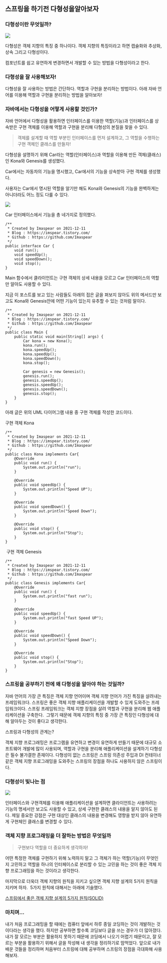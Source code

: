 ## 스프링을 하기전 다형성을알아보자

### 다형성이란 무엇일까? 

![](https://t1.daumcdn.net/keditor/emoticon/friends1/large/009.gif)

다형성은 객체 지향의 특징 중 하나이다. 객체 지향의 특징이라고 하면 캡슐화와 추상화, 상속 그리고 다형성이다. 

컴포넌트를 쉽고 유연하게 변경하면서 개발할 수 있는 방법을 다형성이라고 한다.

### 다형성을 잘 사용해보자!

다형성을 잘 사용하는 방법은 간단하다. 역할과 구현을 분리하는 방법이다. 아래 자바 언어를 이용해 역할과 구현을 분리하는 방법을 알아보자!

### 자바에서는 다형성을 어떻게 사용할 것인가?

자바 언어에서 다형성을 활용하면 인터페이스를 이용한 역할(기능)과 인터페이스를 상속받은 구현 객체를 이용해 역할과 구현을 분리해 다형성의 본질을 찾을 수 있다.

> 객체를 설계할 때 역할 부분인 인터페이스를 먼저 설계하고, 그 역할을 수행하는 구현 객체인 클래스를 만들자!

다형성을 설명하기 위해 Car라는 역할(인터페이스)과 역할을 이용해 만든 객체(클래스)인 Kona와 Genesis를 생성했다. 

Car에서는 자동차의 기능을 명시했고, Car에서의 기능을 상속받아 구현 객체를 생성했다.

사용자는 Car에서 명시된 역할을 알기만 해도 Kona와 Genesis의 기능을 완벽하게는 아니더라도 어느 정도 다룰 수 있다.

![](https://blog.kakaocdn.net/dn/n8XNA/btrnCA6fTzu/zfb0pUQtSo4yWJAjNoqsI0/img.png)

Car 인터페이스에서 기능을 총 네가지로 정의했다.

```
/**
 * Created by Imaspear on 2021-12-11
 * Blog : https://imspear.tistory.com/
 * Github : https://github.com/Imaspear
 */
public interface Car {
    void run();
    void speedUp();
    void speedDown();
    void stop();
}
```

Main 함수에서 클라이언트는 구현 객체의 상세 내용을 모르고 Car 인터페이스의 역할만 알아도 사용할 수 있다.

지금 이 포스트를 보고 있는 사람들도 아래의 접은 글을 펴보지 않아도 위의 메서드만 보고도 Kona와 Genesis안에 어떤 기능이 있는지 유추할 수 있는 것처럼 말이다.

```
/**
 * Created by Imaspear on 2021-12-11
 * Blog : https://imspear.tistory.com/
 * Github : https://github.com/Imaspear
 */
public class Main {
    public static void main(String[] args) {
        Car kona = new Kona();
        kona.run();
        kona.speedUp();
        kona.speedUp();
        kona.speedDown();
        kona.stop();

        Car genesis = new Genesis();
        genesis.run();
        genesis.speedUp();
        genesis.speedUp();
        genesis.speedDown();
        genesis.stop();
    }
}
```

아래 글은 위의 UML 다이어그램 내용 중 구현 객체를 작성한 코드이다.

구현 객체 Kona

```
/**
 * Created by Imaspear on 2021-12-11
 * Blog : https://imspear.tistory.com/
 * Github : https://github.com/Imaspear
 */
public class Kona implements Car{
    @Override
    public void run() {
        System.out.println("run");
    }

    @Override
    public void speedUp() {
        System.out.println("Speed UP");
    }

    @Override
    public void speedDown() {
        System.out.println("Speed Down");
    }

    @Override
    public void stop() {
        System.out.println("Stop");
    }
}
```

 구현 객체 Genesis 

```
/**
 * Created by Imaspear on 2021-12-11
 * Blog : https://imspear.tistory.com/
 * Github : https://github.com/Imaspear
 */
public class Genesis implements Car{
    @Override
    public void run() {
        System.out.println("fast run");
    }

    @Override
    public void speedUp() {
        System.out.println("fast Speed UP");
    }

    @Override
    public void speedDown() {
        System.out.println("Speed Down");
    }

    @Override
    public void stop() {
        System.out.println("Stop");
    }
}
```

### 스프링을 공부하기 전에 왜 다형성을 알아야 하는 것일까?

자바 언어의 가장 큰 특징은 객체 지향 언어이며 객체 지향 언어가 가진 특징을 살려내는 프레임워크다. 스프링은 좋은 객체 지향 애플리케이션을 개발할 수 있게 도와주는 프레임워크이다. 스프링 프레임워크는 객체 지향 장점을 살려 역할과 구현을 분리해 웹 애플리케이션을 구축한다.  그렇기 때문에 객체 지향의 특징 중 가장 큰 특징인 다형성에 대해 알아두는 것이 좋다고 생각한다.

스프링과 다형성의 관계는?

객체 지향 프로그래밍은 프로그램을 유연하고 변경이 유연하게 만들기 때문에 대규모 소프트웨어 개발에 많이 사용되며, 역할과 구현을 분리해 애플리케이션을 설계하기 다형성은 필수 불가결한 존재이다. 다형성이 없는 스프링은 스프링 의존성 주입과 DI 컨테이너 같은 객체 지향 프로그래밍을 도와주는 스프링의 장점을 하나도 사용하지 않은 스프링이다.

### 다형성이 빛나는 점

![](https://t1.daumcdn.net/keditor/emoticon/friends1/large/017.gif)

 인터페이스와 구현객체를 이용해 애플리케이션을 설계하면 클라이언트는 사용하려는 기능의 명세서만 보고도 사용할 수 있고, 상세 구현한 클래스의 내용을 알지 않아도 된다. 제일 중요한 강점은 구현 대상인 클래스의 내용을 변경해도 영향을 받지 않아 유연하게 구현체인 클래스를 변경할 수 있다.

### 객체 지향 프로그래밍을 더 잘하는 방법은 무엇일까

> 구현보다 역할을 더 중요하게 생각하자!

어떤 특정한 객체를 구현하기 위해 노력하지 말고 그 객체가 하는 역할(기능)이 무엇인지 고민하고 역할을 하나의 인터페이스로 분리할 수 있는 고민을 하는 것이 좋은 객체 지향 프로그래밍을 하는 것이라고 생각한다.  

마지막으로 더욱더 객체 지향의 원칙을 지키고 싶으면 객체 지향 설계의 5가지 원칙을 지키며 하자.  5가지 원칙에 대해서는 아래에 기술했다.

[스프링에서 좋은 객체 지향 설계의 5가지 원칙(SOLID)](https://github.com/Imaspear/WhatIsSpring/blob/main/2021/12월/12일/스프링에서_좋은_객체_지향_설계의_5가지_원칙(SOLID).md)

### 마치며...

내가 처음 프로그래밍을 할 때에는 컴퓨터 앞에서 하루 종일 코딩하는 것이 개발하는 것이다라는 생각을 했다. 하지만 공부하면 할수록 코딩보다 글을 쓰는 경우가 더 많아졌다. 내가 잘 모르는 부분은 활용하지 못하기 때문에 코딩에서 나오기 어렵기 때문이고, 잘 모르는 부분을 활용하기 위해서 글을 작성해 내 생각을 정리하기로 맘먹었다. 앞으로 내가 배운 것들을 정리하며 처음부터 스프링에 대해 공부하며 스프링의 장점을 극대화해 사용해보자.

